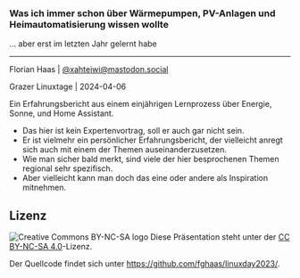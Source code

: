 ### Was ich immer schon über Wärmepumpen, PV-Anlagen und Heimautomatisierung wissen wollte

... aber erst im letzten Jahr gelernt habe

* * *

Florian Haas | [@xahteiwi@mastodon.social](https://mastodon.social/@xahteiwi)

Grazer Linuxtage | 2024-04-06

<!-- Note -->
Ein Erfahrungsbericht aus einem einjährigen Lernprozess über Energie, Sonne, und Home Assistant.

* Das hier ist kein Expertenvortrag, soll er auch gar nicht sein.
* Er ist vielmehr ein persönlicher Erfahrungsbericht, der vielleicht anregt sich auch mit einem der Themen auseinanderzusetzen.
* Wie man sicher bald merkt, sind viele der hier besprochenen Themen regional sehr spezifisch.
* Aber vielleicht kann man doch das eine oder andere als Inspiration mitnehmen.

## Lizenz

![Creative Commons BY-NC-SA logo](http://mirrors.creativecommons.org/presskit/buttons/88x31/svg/by-nc-sa.eu.svg "Creative Commons BY-NC-SA logo") Diese Präsentation steht unter der [CC BY-NC-SA 4.0](https://creativecommons.org/licenses/by-nc-sa/4.0/deed.de)-Lizenz.

Der Quellcode findet sich unter <https://github.com/fghaas/linuxday2023/>.
